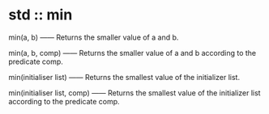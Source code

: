 # std :: min

min(a, b) —— Returns the smaller value of a and b.

min(a, b, comp) —— Returns the smaller value of a and b according to the predicate comp.

min(initialiser list) —— Returns the smallest value of the initializer list.

min(initialiser list, comp) —— Returns the smallest value of the initializer list according to the predicate comp.

